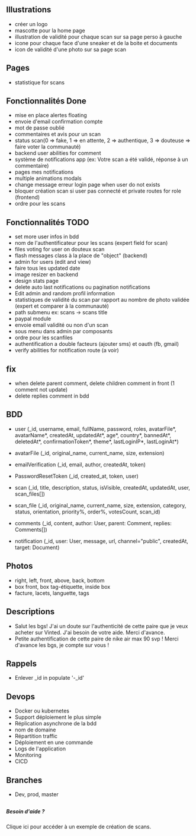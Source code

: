 ## Illustrations

- créer un logo
- mascotte pour la home page
- illustration de validité pour chaque scan sur sa page perso à gauche
- icone pour chaque face d'une sneaker et de la boite et documents
- icon de validité d'une photo sur sa page scan

## Pages

- statistique for scans

## Fonctionnalités Done

- mise en place alertes floating
- envoie d'email confirmation compte
- mot de passe oublié
- commentaires et avis pour un scan
- status scan(0 => fake, 1 => en attente, 2 => authentique, 3 => douteuse => faire voter la communauté)
- backend user abilities for comment
- système de notifications app (ex: Votre scan a été validé, réponse à un commentaire)
- pages mes notifications
- multiple animations modals
- change message erreur login page when user do not exists
- bloquer création scan si user pas connecté et private routes for role (frontend)
- ordre pour les scans

## Fonctionnalités TODO

- set more user infos in bdd
- nom de l'authentificateur pour les scans (expert field for scan)
- files voting for user on douteux scan
- flash messages class à la place de "object" (backend)
- admin for users (edit and view)
- faire tous les updated date
- image resizer en backend
- design stats page
- delete auto last notifications ou pagination notifications
- Edit admin and random profil information
- statistiques de validité du scan par rapport au nombre de photo validée (expert et comparer à la communauté)
- path submenu ex: scans -> scans title
- paypal module
- envoie email validité ou non d'un scan
- sous menu dans admin par composants
- ordre pour les scanfiles
- authentification a double facteurs (ajouter sms) et oauth (fb, gmail)
- verify abilities for notification route (a voir)

## fix

- when delete parent comment, delete children comment in front (1 comment not update)
- delete replies comment in bdd

## BDD

- user (_id, username, email, fullName, password, roles, avatarFile*, avatarName*, createdAt, updatedAt*, age*, country*,
  bannedAt*, deletedAt*, confirmationToken*, theme*, lastLoginIP*, lastLoginAt*)

- avatarFile (_id, original_name, current_name, size, extension)

- emailVerification (_id, email, author, createdAt, token)

- PasswordResetToken (_id, created_at, token, user)

- scan (_id, title, description, status, isVisible, createdAt, updatedAt, user, scan_files[])

- scan_file (_id, original_name, current_name, size, extension, category, status, orientation, priority%, order%,
  votesCount, scan_id)

- comments (_id, content, author: User, parent: Comment, replies: Comments[])

- notification (_id, user: User, message, url, channel="public", createdAt, target: Document)

## Photos

- right, left, front, above, back, bottom
- box front, box tag-étiquette, inside box
- facture, lacets, languette, tags

## Descriptions

- Salut les bgs! J'ai un doute sur l'authenticité de cette paire que je veux acheter sur Vinted. J'ai besoin de votre
  aide. Merci d'avance.
- Petite authentification de cette paire de nike air max 90 svp ! Merci d'avance les bgs, je compte sur vous !

## Rappels

- Enlever _id in populate  '-_id'

## Devops

- Docker ou kubernetes
- Support déploiement le plus simple
- Réplication asynchrone de la bdd
- nom de domaine
- Répartition traffic
- Déploiement en une commande
- Logs de l'application
- Monitoring
- CICD

## Branches

- Dev, prod, master

##  

<div>
<h5 className="h5 mb2">Besoin d'aide ?</h5>
<p className="text-light">
<a className="underline">Clique ici</a> pour accéder à un exemple
de création de scans.
</p>
</div>